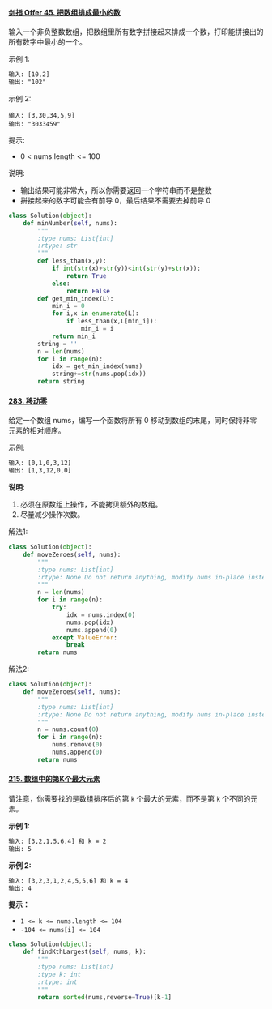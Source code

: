 



####  [剑指 Offer 45. 把数组排成最小的数](https://leetcode-cn.com/problems/ba-shu-zu-pai-cheng-zui-xiao-de-shu-lcof/)

输入一个非负整数数组，把数组里所有数字拼接起来排成一个数，打印能拼接出的所有数字中最小的一个。

示例 1:

```txt
输入: [10,2]
输出: "102"
```


示例 2:

```
输入: [3,30,34,5,9]
输出: "3033459"
```


提示:

- 0 < nums.length <= 100

说明:

- 输出结果可能非常大，所以你需要返回一个字符串而不是整数
- 拼接起来的数字可能会有前导 0，最后结果不需要去掉前导 0

```python
class Solution(object):
    def minNumber(self, nums):
        """
        :type nums: List[int]
        :rtype: str
        """
        def less_than(x,y):
            if int(str(x)+str(y))<int(str(y)+str(x)):
                return True
            else:
                return False
        def get_min_index(L):
            min_i = 0
            for i,x in enumerate(L):
                if less_than(x,L[min_i]):
                    min_i = i
            return min_i
        string = ''
        n = len(nums)
        for i in range(n):
            idx = get_min_index(nums)
            string+=str(nums.pop(idx))
        return string
```



#### [283. 移动零](https://leetcode-cn.com/problems/move-zeroes/)

给定一个数组 nums，编写一个函数将所有 0 移动到数组的末尾，同时保持非零元素的相对顺序。

示例:

```txt
输入: [0,1,0,3,12]
输出: [1,3,12,0,0]
```

**说明**:

1. 必须在原数组上操作，不能拷贝额外的数组。
2. 尽量减少操作次数。



解法1:

```python
class Solution(object):
    def moveZeroes(self, nums):
        """
        :type nums: List[int]
        :rtype: None Do not return anything, modify nums in-place instead.
        """
        n = len(nums)
        for i in range(n):
            try:
                idx = nums.index(0)
                nums.pop(idx)
                nums.append(0)
            except ValueError:
                break
        return nums
```



解法2:

```python
class Solution(object):
    def moveZeroes(self, nums):
        """
        :type nums: List[int]
        :rtype: None Do not return anything, modify nums in-place instead.
        """
        n = nums.count(0)
        for i in range(n):
            nums.remove(0)
            nums.append(0)
        return nums
```



#### [215. 数组中的第K个最大元素](https://leetcode-cn.com/problems/kth-largest-element-in-an-array/)

请注意，你需要找的是数组排序后的第 `k` 个最大的元素，而不是第 `k` 个不同的元素。

**示例 1:**

```txt
输入: [3,2,1,5,6,4] 和 k = 2
输出: 5
```

**示例 2:**

```txt
输入: [3,2,3,1,2,4,5,5,6] 和 k = 4
输出: 4
```

**提示：**

- `1 <= k <= nums.length <= 104`
- `-104 <= nums[i] <= 104`

```python
class Solution(object):
    def findKthLargest(self, nums, k):
        """
        :type nums: List[int]
        :type k: int
        :rtype: int
        """
        return sorted(nums,reverse=True)[k-1]
```

